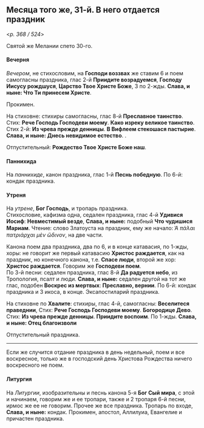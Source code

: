 
## Месяца того же, 31-й. В него отдается праздник  

<*p. 368 / 524*>

Святой же Мелании спето 30-го.

#### Вечерня

*Вечером*, не стихословим, на **Господи воззвах** же ставим 6 и поем самогласны праздника, глас 2-й 
**Приидите возрадуемся**, **Господу Иисусу рождшуся**, **Царство Твое Христе Боже**, 3 по 2-жды. 
**Слава, и ныне: Что Ти принесем Христе**. 

Прокимен. 

На стиховне: стихиры самогласны, глас 8-й **Преславное таинство**. 
Стих: **Рече Господь Господеви моему**. **Како изреку великое таинство**. 
Стих 2-й: **Из чрева прежде денницы**. **В Вифлеем стекошася пастырие**. 
**Слава, и ныне: Днесь невидимое естество**. . 

Отпустительный: **Рождество Твое Христе Боже наш**. 

#### Паннихида

На *паннихиде*, канон праздника, глас 1-й **Песнь победную**. 
По 6-й: кондак праздника. 

#### Утреня

На *утрене*, **Бог Господь**, и тропарь праздника.  
Стихословие, кафизма одна, седален праздника, глас 4-й **Удивися Иосиф**: **Невместимый везде**, 
**Слава, и ныне:** подобный **Что чудишися Мариам**. 
Чтение: слово Златоуста на праздник, ему же начало: *̔Α πάλαι πατριάρχαι μὲν ὤδινον*, на две части. 

Канона поем два праздника, два по 6, и в конце катавасия, по 1-жды, хоры: не говорит же первый 
катавасию **Христос раждается**, как на праздник, но конечного канона, т.е. **Спасе люди**, второй же 
хор: **Христос раждается**. Говорим же **Господеви поем**.   
По 3-й песни: седален праздника, глас 8-й **Да радуется небо**, из Тропология, псалт и люди. 
**Слава, и ныне:** седален другой на тот же глас, подобен **Воскрес из мертвых**: **Преславно, вернии**. 
По 6-й: кондак праздника и 3 икоса, в конце. 
Эксапостиларий праздника. 

На стиховне по **Хвалите**: стихиры, глас 4-й, самогласны: **Веселитеся праведнии**, 
Стих: **Рече Господь Господеви моему**. **Богородице Дево**. 
Стих: **Из чрева прежде денницы**. **Приидите воспоим**.
По 1-жды. **Слава, и ныне: Отец благоизволи** 

Отпустительный праздника. 

--- 

Если же случится отдание праздника в день недельный, поем и все воскресное, только же в господский 
день Христова Рождества ничего воскресного не поем. 

#### Литургия

На *Литургии*, изобразительны и песнь канона 5-я **Бог Сый мира**, с этой и начинаем, говорим же и 
ее тропари, также и 2 тропаря 6-й песни, ирмос же ее не говорим. 
Прочее же все праздника. Тропарь по входе, **Слава, и ныне:** кондак. 
Прокимен, апостол, Аллилуиа, Евангелие и причастен праздника. 
